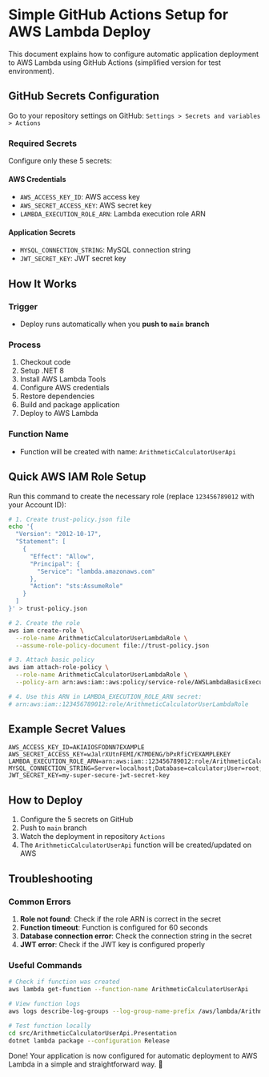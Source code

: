 # Simple GitHub Actions Setup for AWS Lambda Deploy

This document explains how to configure automatic application deployment to AWS Lambda using GitHub Actions (simplified version for test environment).

## GitHub Secrets Configuration

Go to your repository settings on GitHub: `Settings > Secrets and variables > Actions`

### Required Secrets

Configure only these 5 secrets:

#### AWS Credentials
- `AWS_ACCESS_KEY_ID`: AWS access key
- `AWS_SECRET_ACCESS_KEY`: AWS secret key
- `LAMBDA_EXECUTION_ROLE_ARN`: Lambda execution role ARN

#### Application Secrets
- `MYSQL_CONNECTION_STRING`: MySQL connection string
- `JWT_SECRET_KEY`: JWT secret key

## How It Works

### Trigger
- Deploy runs automatically when you **push to `main` branch**

### Process
1. Checkout code
2. Setup .NET 8
3. Install AWS Lambda Tools
4. Configure AWS credentials
5. Restore dependencies
6. Build and package application
7. Deploy to AWS Lambda

### Function Name
- Function will be created with name: `ArithmeticCalculatorUserApi`

## Quick AWS IAM Role Setup

Run this command to create the necessary role (replace `123456789012` with your Account ID):

```bash
# 1. Create trust-policy.json file
echo '{
  "Version": "2012-10-17",
  "Statement": [
    {
      "Effect": "Allow",
      "Principal": {
        "Service": "lambda.amazonaws.com"
      },
      "Action": "sts:AssumeRole"
    }
  ]
}' > trust-policy.json

# 2. Create the role
aws iam create-role \
  --role-name ArithmeticCalculatorUserLambdaRole \
  --assume-role-policy-document file://trust-policy.json

# 3. Attach basic policy
aws iam attach-role-policy \
  --role-name ArithmeticCalculatorUserLambdaRole \
  --policy-arn arn:aws:iam::aws:policy/service-role/AWSLambdaBasicExecutionRole

# 4. Use this ARN in LAMBDA_EXECUTION_ROLE_ARN secret:
# arn:aws:iam::123456789012:role/ArithmeticCalculatorUserLambdaRole
```

## Example Secret Values

```
AWS_ACCESS_KEY_ID=AKIAIOSFODNN7EXAMPLE
AWS_SECRET_ACCESS_KEY=wJalrXUtnFEMI/K7MDENG/bPxRfiCYEXAMPLEKEY
LAMBDA_EXECUTION_ROLE_ARN=arn:aws:iam::123456789012:role/ArithmeticCalculatorUserLambdaRole
MYSQL_CONNECTION_STRING=Server=localhost;Database=calculator;User=root;Password=password;
JWT_SECRET_KEY=my-super-secure-jwt-secret-key
```

## How to Deploy

1. Configure the 5 secrets on GitHub
2. Push to `main` branch
3. Watch the deployment in repository `Actions`
4. The `ArithmeticCalculatorUserApi` function will be created/updated on AWS

## Troubleshooting

### Common Errors

1. **Role not found**: Check if the role ARN is correct in the secret
2. **Function timeout**: Function is configured for 60 seconds
3. **Database connection error**: Check the connection string in the secret
4. **JWT error**: Check if the JWT key is configured properly

### Useful Commands

```bash
# Check if function was created
aws lambda get-function --function-name ArithmeticCalculatorUserApi

# View function logs
aws logs describe-log-groups --log-group-name-prefix /aws/lambda/ArithmeticCalculatorUserApi

# Test function locally
cd src/ArithmeticCalculatorUserApi.Presentation
dotnet lambda package --configuration Release
```

Done! Your application is now configured for automatic deployment to AWS Lambda in a simple and straightforward way. 🚀
